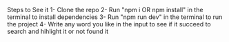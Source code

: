 Steps to See it
1- Clone the repo 
2- Run "npm i OR npm install" in the terminal to install dependencies
3- Run "npm run dev" in the terminal to run the project
4- Write any word you like in the input to see if it succeed to search and hihlight it or not found it
